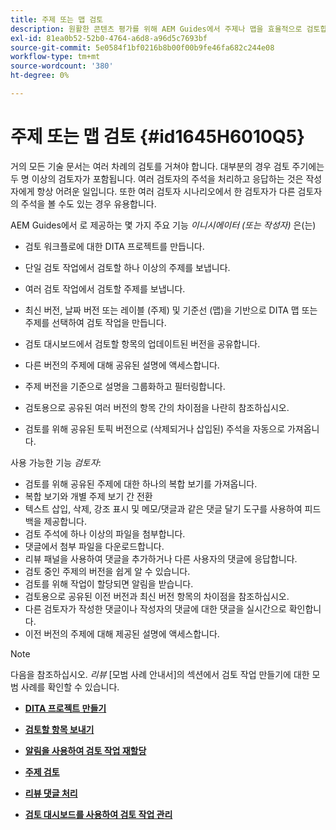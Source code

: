 ```yaml
---
title: 주제 또는 맵 검토
description: 원활한 콘텐츠 평가를 위해 AEM Guides에서 주제나 맵을 효율적으로 검토합니다. AEM Guides의 작성자 및 검토자의 기능을 이해합니다.
exl-id: 81ea0b52-52b0-4764-a6d8-a96d5c7693bf
source-git-commit: 5e0584f1bf0216b8b00f00b9fe46fa682c244e08
workflow-type: tm+mt
source-wordcount: '380'
ht-degree: 0%

---
```


# 주제 또는 맵 검토 {#id1645H6010Q5}

거의 모든 기술 문서는 여러 차례의 검토를 거쳐야 합니다. 대부분의 경우 검토 주기에는 두 명 이상의 검토자가 포함됩니다. 여러 검토자의 주석을 처리하고 응답하는 것은 작성자에게 항상 어려운 일입니다. 또한 여러 검토자 시나리오에서 한 검토자가 다른 검토자의 주석을 볼 수도 있는 경우 유용합니다.

AEM Guides에서 로 제공하는 몇 가지 주요 기능 *이니시에이터 \(또는 작성자\)* 은(는)

- 검토 워크플로에 대한 DITA 프로젝트를 만듭니다.
- 단일 검토 작업에서 검토할 하나 이상의 주제를 보냅니다.

- 여러 검토 작업에서 검토할 주제를 보냅니다.

- 최신 버전, 날짜 버전 또는 레이블 \(주제\) 및 기준선 \(맵\)을 기반으로 DITA 맵 또는 주제를 선택하여 검토 작업을 만듭니다.

- 검토 대시보드에서 검토할 항목의 업데이트된 버전을 공유합니다.

- 다른 버전의 주제에 대해 공유된 설명에 액세스합니다.

- 주제 버전을 기준으로 설명을 그룹화하고 필터링합니다.

- 검토용으로 공유된 여러 버전의 항목 간의 차이점을 나란히 참조하십시오.

- 검토를 위해 공유된 토픽 버전으로 \(삭제되거나 삽입된\) 주석을 자동으로 가져옵니다.


사용 가능한 기능 *검토자*:

- 검토를 위해 공유된 주제에 대한 하나의 복합 보기를 가져옵니다.
- 복합 보기와 개별 주제 보기 간 전환
- 텍스트 삽입, 삭제, 강조 표시 및 메모/댓글과 같은 댓글 달기 도구를 사용하여 피드백을 제공합니다.
- 검토 주석에 하나 이상의 파일을 첨부합니다.
- 댓글에서 첨부 파일을 다운로드합니다.
- 리뷰 패널을 사용하여 댓글을 추가하거나 다른 사용자의 댓글에 응답합니다.
- 검토 중인 주제의 버전을 쉽게 알 수 있습니다.
- 검토를 위해 작업이 할당되면 알림을 받습니다.
- 검토용으로 공유된 이전 버전과 최신 버전 항목의 차이점을 참조하십시오.
- 다른 검토자가 작성한 댓글이나 작성자의 댓글에 대한 댓글을 실시간으로 확인합니다.
- 이전 버전의 주제에 대해 제공된 설명에 액세스합니다.

>[!NOTE]
>
> 다음을 참조하십시오. *리뷰* [모범 사례 안내서]의 섹션에서 검토 작업 만들기에 대한 모범 사례를 확인할 수 있습니다.

- **[DITA 프로젝트 만들기](authoring-create-dita-project.md)**

- **[검토할 항목 보내기](review-send-topics-for-review.md)**

- **[알림을 사용하여 검토 작업 재할당](reassign-review-using-notification.md)**

- **[주제 검토](review-topics.md)**

- **[리뷰 댓글 처리](review-address-review-comments.md)**

- **[검토 대시보드를 사용하여 검토 작업 관리](review-manage-tasks-review-dashboard.md)**

